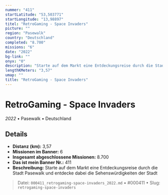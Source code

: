 ```yaml
---
nummer: "411"
startLatitude: "53,503771"
startLongitude: "13,98897"
titel: "RetroGaming - Space Invaders"
picture: ""
region: "Pasewalk"
country: "Deutschland"
completed: "8.700"
missions: "6"
date: "2022"
bg-link: ""
onyx: "0"
description: "Starte auf dem Markt eine Entdeckungsreise durch die Stadt Pasewalk und entdecke dabei die Sehenswürdigkeiten der Stadt"
lengthKMeters: "3,57"
umap: ""
title: "RetroGaming - Space Invaders"
---
```

# RetroGaming - Space Invaders

*2022* • Pasewalk • Deutschland



## Details
- **Distanz (km):** 3,57
- **Missionen im Banner:** 6
- **Insgesamt abgeschlossene Missionen:** 8.700
- **Das ist mein Banner Nr.:** 411
- **Beschreibung:** Starte auf dem Markt eine Entdeckungsreise durch die Stadt Pasewalk und entdecke dabei die Sehenswürdigkeiten der Stadt



> Datei: `000411_retrogaming-space-invaders_2022.md` • #000411 • Slug: `retrogaming-space-invaders`
